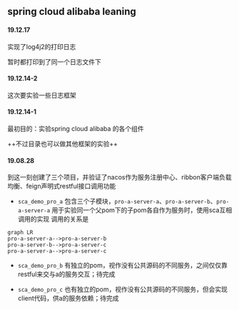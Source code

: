 ## spring cloud alibaba leaning

#### 19.12.17

实现了log4j2的打印日志
 
暂时都打印到了同一个日志文件下

#### 19.12.14-2

这次要实验一些日志框架

#### 19.12.14-1

最初目的：实验spring cloud alibaba 的各个组件

++不过目录也可以做其他框架的实验++

#### 19.08.28

到这一刻创建了三个项目，并验证了nacos作为服务注册中心、ribbon客户端负载均衡、feign声明式restful接口调用功能

* `sca_demo_pro_a` 包含三个子模块，`pro-a-server-a`、`pro-a-server-b`、`pro-a-server-a` 用于实验同一个父pom下的子pom各自作为服务时，使用sca互相调用的实现
调用的关系是

```
graph LR
pro-a-server-a-->pro-a-server-b
pro-a-server-b-->pro-a-server-c
pro-a-server-a-->pro-a-server-c
```

* `sca_demo_pro_b` 有独立的pom，视作没有公共源码的不同服务，之间仅仅靠restful来交与a的服务交互；待完成

* `sca_demo_pro_c` 也有独立的pom，视作没有公共源码的不同服务，但会实现client代码，供a的服务依赖；待完成 
